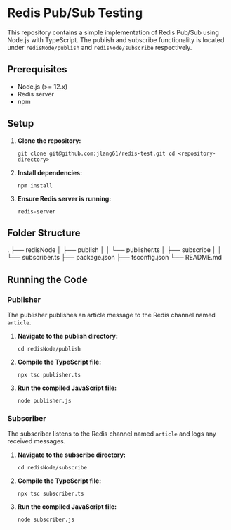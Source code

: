 
# Redis Pub/Sub Testing

This repository contains a simple implementation of Redis Pub/Sub using Node.js with TypeScript. The publish and subscribe functionality is located under `redisNode/publish` and `redisNode/subscribe` respectively.

## Prerequisites

-   Node.js (>= 12.x)
-   Redis server
-   npm

## Setup

1.  **Clone the repository:**
    
    `git clone git@github.com:jlang61/redis-test.git
    cd <repository-directory>` 
    
2.  **Install dependencies:**
    
    `npm install` 
    
3.  **Ensure Redis server is running:**
    
    `redis-server` 
    

## Folder Structure

.
├── redisNode
│   ├── publish
│   │   └── publisher.ts
│   ├── subscribe
│   │   └── subscriber.ts
├── package.json
├── tsconfig.json
└── README.md

## Running the Code

### Publisher

The publisher publishes an article message to the Redis channel named `article`.

1.  **Navigate to the publish directory:**
    
    `cd redisNode/publish` 
    
2.  **Compile the TypeScript file:**
    
    `npx tsc publisher.ts` 
    
3.  **Run the compiled JavaScript file:**
    
    `node publisher.js` 
    

### Subscriber

The subscriber listens to the Redis channel named `article` and logs any received messages.

1.  **Navigate to the subscribe directory:**
    
    `cd redisNode/subscribe` 
    
2.  **Compile the TypeScript file:**
    
    `npx tsc subscriber.ts` 
    
3.  **Run the compiled JavaScript file:**
    
     `node subscriber.js`
